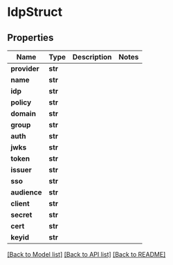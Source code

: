 # IdpStruct

## Properties
Name | Type | Description | Notes
------------ | ------------- | ------------- | -------------
**provider** | **str** |  | 
**name** | **str** |  | 
**idp** | **str** |  | 
**policy** | **str** |  | 
**domain** | **str** |  | 
**group** | **str** |  | 
**auth** | **str** |  | 
**jwks** | **str** |  | 
**token** | **str** |  | 
**issuer** | **str** |  | 
**sso** | **str** |  | 
**audience** | **str** |  | 
**client** | **str** |  | 
**secret** | **str** |  | 
**cert** | **str** |  | 
**keyid** | **str** |  | 

[[Back to Model list]](../README.md#documentation-for-models) [[Back to API list]](../README.md#documentation-for-api-endpoints) [[Back to README]](../README.md)

